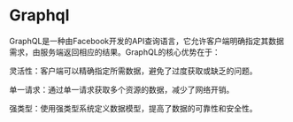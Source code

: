 # Graphql

GraphQL是一种由Facebook开发的API查询语言，它允许客户端明确指定其数据需求，由服务端返回相应的结果。GraphQL的核心优势在于：

灵活性：客户端可以精确指定所需数据，避免了过度获取或缺乏的问题。

单一请求：通过单一请求获取多个资源的数据，减少了网络开销。

强类型：使用强类型系统定义数据模型，提高了数据的可靠性和安全性。


